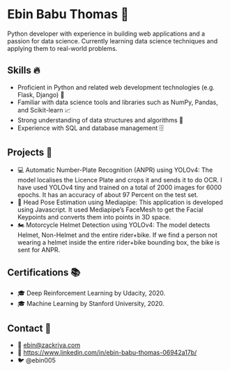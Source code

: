 # Ebin Babu Thomas 🚀

Python developer with experience in building web applications and a passion for data science. Currently learning data science techniques and applying them to real-world problems.

## Skills 🔥
- Proficient in Python and related web development technologies (e.g. Flask, Django) 🐍
- Familiar with data science tools and libraries such as NumPy, Pandas, and Scikit-learn 📈
- Strong understanding of data structures and algorithms 🧩
- Experience with SQL and database management 🗄️

## Projects 🚧
- :computer: Automatic Number-Plate Recognition (ANPR) using YOLOv4: The model localises the Licence Plate and crops it and sends it to do OCR. I have used YOLOv4 tiny and trained on a total of 2000 images for 6000 epochs. It has an accuracy of about 97 Percent on the test set.
- :robot: Head Pose Estimation using Mediapipe: This application is developed using Javascript. It used Mediapipe’s FaceMesh to get the Facial Keypoints and converts them into points in 3D space.
- :motorcycle: Motorcycle Helmet Detection using YOLOv4: The model detects Helmet, Non-Helmet and the entire rider+bike. If we find a person not wearing a helmet inside the entire rider+bike bounding box, the bike is sent for ANPR.

## Certifications 📚
- :mortar_board: Deep Reinforcement Learning by Udacity, 2020.
- :mortar_board: Machine Learning by Stanford University, 2020.

## Contact 📱
- :email: ebin@zackriya.com
- :busts_in_silhouette: https://www.linkedin.com/in/ebin-babu-thomas-06942a17b/
- :bird: @ebin005
